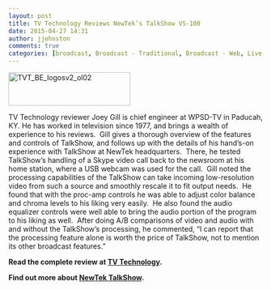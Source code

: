 ```yaml
---
layout: post
title: TV Technology Reviews NewTek’s TalkShow VS-100
date: 2015-04-27 14:31
author: jjohnston
comments: true
categories: [broadcast, Broadcast - Traditional, Broadcast - Web, Live Production, Skype, Skype In Media, SkypeTX, TalkShow, TalkShow]
---
```

<img class=" wp-image-1427 size-full alignleft" src="http://blog.uk.newtek.com/wp-content/uploads/2015/04/TVT_BE_logosv2_ol021.jpg" alt="TVT_BE_logosv2_ol02" width="241" height="66" />

TV Technology reviewer Joey Gill is chief engineer at WPSD-TV in Paducah, KY. He has worked in television since 1977, and brings a wealth of experience to his reviews.  Gill gives a thorough overview of the features and controls of TalkShow, and follows up with the details of his hand’s-on experience with TalkShow at NewTek headquarters.  There, he tested TalkShow’s handling of a Skype video call back to the newsroom at his home station, where a USB webcam was used for the call.  Gill noted the processing capabilities of the TalkShow can take incoming low-resolution video from such a source and smoothly rescale it to fit output needs.  He found that with the proc-amp controls he was able to adjust color balance and chroma levels to his liking very easily.  He also found the audio equalizer controls were well able to bring the audio portion of the program to his liking as well.  After doing A/B comparisons of video and audio with and without the TalkShow’s processing, he commented, “I can report that the processing feature alone is worth the price of TalkShow, not to mention its other broadcast features.”

<strong>Read the complete review at <a href="http://www.tvtechnology.com/equipment/0082/newteks-talkshow-vs-/275666" target="_blank">TV Technology</a>.</strong>

<strong>Find out more about <a href="http://www.tamedtechnology.com/news/sienna-and-tricaster-high-production-values-at-a-disruptive-price/" target="_blank">NewTek TalkShow</a>.</strong>
